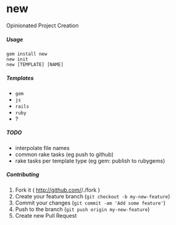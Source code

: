 # new
Opinionated Project Creation

##### Usage
```shell
gem install new
new init
new [TEMPLATE] [NAME]
```

##### Templates
* `gem`
* `js`
* `rails`
* `ruby`
* ?

##### TODO
* interpolate file names
* common rake tasks (eg push to github)
* rake tasks per template type (eg gem: publish to rubygems)

##### Contributing
1. Fork it ( http://github.com/<my-github-username>/./fork )
2. Create your feature branch (`git checkout -b my-new-feature`)
3. Commit your changes (`git commit -am 'Add some feature'`)
4. Push to the branch (`git push origin my-new-feature`)
5. Create new Pull Request
